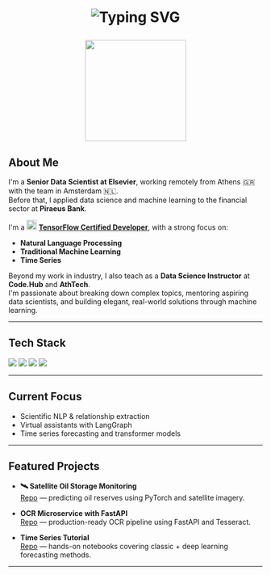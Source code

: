 <h1 align="center">
  <p align="center">
  <img src="https://readme-typing-svg.herokuapp.com?font=Fira+Code&weight=500&size=22&pause=1000&center=true&vCenter=true&width=435&lines=Welcome+to+my+GitHub!;" alt="Typing SVG" />
</p>

<p align="center">
  <img src="https://media.giphy.com/media/qgQUggAC3Pfv687qPC/giphy.gif" width="200" />
</p>

## About Me

I'm a **Senior Data Scientist at Elsevier**, working remotely from Athens 🇬🇷 with the team in Amsterdam 🇳🇱.  
Before that, I applied data science and machine learning to the financial sector at **Piraeus Bank**.

I'm a <img src="https://skillicons.dev/icons?i=tensorflow" height="20" alt="TensorFlow" />  [**TensorFlow Certified Developer**](https://www.credential.net/f14b9d58-7ae6-4d47-be33-b18393006aec#acc.V8iNQ3eg), with a strong focus on:

- **Natural Language Processing**
- **Traditional Machine Learning**
- **Time Series**

Beyond my work in industry, I also teach as a **Data Science Instructor** at **Code.Hub** and **AthTech**.  
I'm passionate about breaking down complex topics, mentoring aspiring data scientists, and building elegant, real-world solutions through machine learning.


---

## Tech Stack

<p align="left">
  <!-- Languages -->
  <img src="https://skillicons.dev/icons?i=python,r" />

  <!-- ML / Data Science Frameworks -->
  <img src="https://skillicons.dev/icons?i=tensorflow,pytorch,sklearn" />

  <!-- Dev Tools -->
  <img src="https://skillicons.dev/icons?i=fastapi,vscode,git,docker,pycharm" />

  <!-- Cloud & Infra -->
  <img src="https://skillicons.dev/icons?i=aws,azure,linux,postgres,github" />
</p>


---

## Current Focus

- Scientific NLP & relationship extraction  
- Virtual assistants with LangGraph
- Time series forecasting and transformer models 

---

## Featured Projects

- **🛰 Satellite Oil Storage Monitoring**  
  [Repo](https://github.com/PantosThn/Satellite-Oil-Storage-Monitoring) — predicting oil reserves using PyTorch and satellite imagery.

- **OCR Microservice with FastAPI**  
  [Repo](https://github.com/PantosThn/ocr-microservice-fastapi) — production-ready OCR pipeline using FastAPI and Tesseract.

- **Time Series Tutorial**  
  [Repo](https://github.com/PantosThn/timeseries_tutorial) — hands-on notebooks covering classic + deep learning forecasting methods.

---

